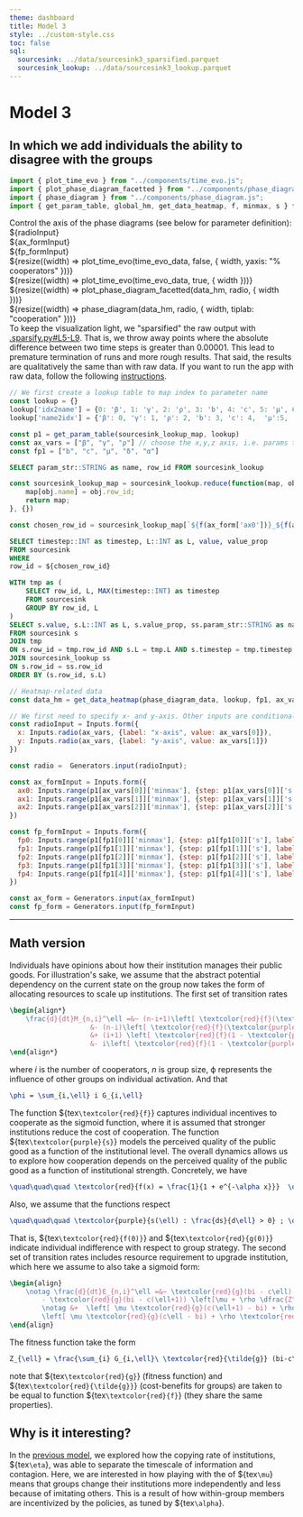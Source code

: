 ```yaml
---
theme: dashboard
title: Model 3
style: ../custom-style.css
toc: false
sql:
  sourcesink: ../data/sourcesink3_sparsified.parquet
  sourcesink_lookup: ../data/sourcesink3_lookup.parquet
---
```


# Model 3
## In which we add individuals the ability to disagree with the groups

```js
import { plot_time_evo } from "../components/time_evo.js";
import { plot_phase_diagram_facetted } from "../components/phase_diagram_facetted.js";
import { phase_diagram } from "../components/phase_diagram.js";
import { get_param_table, global_hm, get_data_heatmap, f, minmax, s } from "../components/helpers.js";
```

<div>
  <div class="card">
    <div class="grid grid-cols-3">
      <div>Control the axis of the phase diagrams (see below for parameter definition): ${radioInput}</div>
      <div>${ax_formInput}</div>
      <div>${fp_formInput}</div>
    </div>
    <div class="grid grid-cols-2">
      <div>${resize((width) => plot_time_evo(time_evo_data, false, { width,  yaxis: "% cooperators" }))}</div>
      <div>${resize((width) => plot_time_evo(time_evo_data, true, { width }))}</div>
    </div>
    <div class="grid grid-cols-3">
      <div class="grid-colspan-2">${resize((width) => plot_phase_diagram_facetted(data_hm, radio, { width }))}</div>
      <div class="grid-colspan-1">${resize((width) => phase_diagram(data_hm, radio, { width, tiplab: "cooperation" }))}</div>
    </div>
  </div>
</div>

<div class="warning" label="⚠️ Warning">To keep the visualization light, we "sparsified" the raw output with  <a href="https://github.com/jstonge/hello-gmes/blob/main/.sparsify.py#L5-L9">.sparsify.py#L5-L9</a>. That is, we throw away points where the absolute difference between two time steps is greater than 0.00001. This lead to premature termination of runs and more rough results. That said, the results are  qualitatively the same than with raw data. If you want to run the app with raw data, follow the following <a href="https://github.com/jstonge/hello-gmes/blob/main/README.md#instruction-to-run-data-app-with-raw-data">instructions</a>.</div>


<!-- IMPORT DATA -->

```js
// We first create a lookup table to map index to parameter name
const lookup = {}
lookup['idx2name'] = {0: 'β', 1: 'γ', 2: 'ρ', 3: 'b', 4: 'c', 5: 'μ', 6: 'δ', 7: 'α'}
lookup['name2idx'] = {'β': 0, 'γ': 1, 'ρ': 2, 'b': 3, 'c': 4,  'μ':5, 'δ':6, 'α':7}
```

```js
const p1 = get_param_table(sourcesink_lookup_map, lookup)
const ax_vars = ["β", "γ", "ρ"] // choose the x,y,z axis, i.e. params to vary
const fp1 = ["b", "c", "μ", "δ", "α"]
```

<!-- Load lookup to filter main data -->

```sql id=[...sourcesink_lookup] 
SELECT param_str::STRING as name, row_id FROM sourcesink_lookup
```

```js
const sourcesink_lookup_map = sourcesink_lookup.reduce(function(map, obj) {
    map[obj.name] = obj.row_id;
    return map;
}, {})
```

```js
const chosen_row_id = sourcesink_lookup_map[`${f(ax_form['ax0'])}_${f(ax_form['ax1'])}_${f(ax_form['ax2'])}_${f(fp_form['fp0'])}_${f(fp_form['fp1'])}_${f(fp_form['fp2'])}_${f(fp_form['fp3'])}_${f(fp_form['fp4'])}`]
```

<!-- filter data time evo plot  -->

```sql id=[...time_evo_data]
SELECT timestep::INT as timestep, L::INT as L, value, value_prop
FROM sourcesink
WHERE
row_id = ${chosen_row_id}
```

<!-- Load heatmap data -->

```sql id=[...phase_diagram_data]
WITH tmp as (
    SELECT row_id, L, MAX(timestep::INT) as timestep
    FROM sourcesink
    GROUP BY row_id, L
)
SELECT s.value, s.L::INT as L, s.value_prop, ss.param_str::STRING as name
FROM sourcesink s
JOIN tmp
ON s.row_id = tmp.row_id AND s.L = tmp.L AND s.timestep = tmp.timestep
JOIN sourcesink_lookup ss
ON s.row_id = ss.row_id
ORDER BY (s.row_id, s.L)
```

```js
// Heatmap-related data
const data_hm = get_data_heatmap(phase_diagram_data, lookup, fp1, ax_vars, radio, ax_form, fp_form)
```

<!-- FORM-RELATED LOGIC -->

```js
// We first need to specify x- and y-axis. Other inputs are conditional on them.
const radioInput = Inputs.form({
  x: Inputs.radio(ax_vars, {label: "x-axis", value: ax_vars[0]}),
  y: Inputs.radio(ax_vars, {label: "y-axis", value: ax_vars[1]})
})

const radio =  Generators.input(radioInput);

const ax_formInput = Inputs.form({
  ax0: Inputs.range(p1[ax_vars[0]]['minmax'], {step: p1[ax_vars[0]]['s'], label: `${ax_vars[0]} (Imitation rate)`}),
  ax1: Inputs.range(p1[ax_vars[1]]['minmax'], {step: p1[ax_vars[1]]['s'], label: `${ax_vars[1]} (Recovery)`}),
  ax2: Inputs.range(p1[ax_vars[2]]['minmax'], {step: p1[ax_vars[2]]['s'], label: `${ax_vars[2]} (Global behavioral)`}),
})

const fp_formInput = Inputs.form({
  fp0: Inputs.range(p1[fp1[0]]['minmax'], {step: p1[fp1[0]]['s'], label: `${fp1[0]} (Group benefits)`, value: p1[fp1[0]]['first_val']}),
  fp1: Inputs.range(p1[fp1[1]]['minmax'], {step: p1[fp1[1]]['s'], label: `${fp1[1]} (Inst. cost)`, value: p1[fp1[1]]['first_val']}),
  fp2: Inputs.range(p1[fp1[2]]['minmax'], {step: p1[fp1[2]]['s'], label: `${fp1[2]} (endogenous inst. change)`, value: p1[fp1[2]]['first_val']}),
  fp3: Inputs.range(p1[fp1[3]]['minmax'], {step: p1[fp1[3]]['s'], label: fp1[3], value: p1[fp1[3]]['first_val']}),
  fp4: Inputs.range(p1[fp1[4]]['minmax'], {step: p1[fp1[4]]['s'], label: `${fp1[4]} (endogenous rate of ind. change)`, value: p1[fp1[4]]['first_val']})
})

const ax_form = Generators.input(ax_formInput)
const fp_form = Generators.input(fp_formInput)
```

---


## Math version

Individuals have opinions about how their institution manages their public goods. For illustration's sake, we assume that the abstract potential dependency on the current state on the group now takes the form of allocating resources to scale up institutions. The first set of transition rates 
    
```tex
\begin{align*}
    \frac{d}{dt}M_{n,i}^\ell =&~ (n-i+1)\left[ \textcolor{red}{f}(\textcolor{purple}{s}(\ell) - 1) + \beta(i-1) + \rho \beta \phi \right]G_{i-1,\ell} \\
                    &- (n-i)\left[ \textcolor{red}{f}(\textcolor{purple}{s}(\ell) - 1) + \beta i + \rho \beta \phi \right] G_{i-1,\ell} \\
                    &+ (i+1) \left[ \textcolor{red}{f}(1 - \textcolor{purple}{s}(\ell)) + \gamma(n-i-1) \rho \gamma(n - \phi) \right] G_{i+1,\ell} \\
                    &- i\left[ \textcolor{red}{f}(1 - \textcolor{purple}{s}(\ell)) + \gamma(n-i) + \rho \gamma (n-\phi) \right] G_{i,\ell}
\end{align*} 
```

where _i_ is the number of cooperators, _n_ is group size, ϕ represents the influence of other groups on individual activation. And that

```tex
\phi = \sum_{i,\ell} i G_{i,\ell}
```
The function ${tex`\textcolor{red}{f}`} captures individual incentives to cooperate as the sigmoid function, where it is assumed that stronger institutions reduce the cost of cooperation. The function ${tex`\textcolor{purple}{s}`} models the perceived quality of the public good as a function of the institutional level. The overall dynamics allows us to explore how cooperation depends on the perceived quality of the public good as a function of institutional strength. Concretely, we have

```tex
\quad\quad\quad \textcolor{red}{f(x) = \frac{1}{1 + e^{-\alpha x}}}  \quad\quad\quad \textcolor{purple}{s(\ell) = \frac{1 - e^{-\alpha \ell}}{1 - e^{-\alpha}}}  \quad\quad\quad h(x) = e^{-\alpha x}
```

Also, we assume that the functions respect

```tex
\quad\quad\quad \textcolor{purple}{s(\ell) : \frac{ds}{d\ell} > 0} ; \quad\quad\quad \textcolor{red}{f(x): \frac{df}{dx} > 0} , \quad\quad\quad \textcolor{red}{f(0) = 1/2} , \quad\quad\quad \textcolor{red}{g(x): \frac{dg}{dx} > 0} , \quad\quad\quad \textcolor{red}{g(0) = 1/2}
```

That is, ${tex`\textcolor{red}{f(0)}`} and ${tex`\textcolor{red}{g(0)}`} indicate individual indifference with respect to group strategy.  The second set of transition rates includes resource requirement to upgrade institution, which here we assume to also take a sigmoid form:

```tex
\begin{align}
    \notag \frac{d}{dt}E_{n,i}^\ell =&~ \textcolor{red}{g}(bi - c\ell) \left[\mu + \rho \dfrac{Z^{\ell}_{n,i}}{Z^{\ell-1}_{n,i}}\right]G_{n,i}^{\ell-1} 
        - \textcolor{red}{g}(bi - c(\ell+1)) \left[\mu + \rho \dfrac{Z^{\ell+1}_{n,i}}{Z^{\ell}_{n,i}}\right]G_{n,i}^{\ell} \\ 
        \notag &+  \left[ \mu \textcolor{red}{g}(c(\ell+1) - bi) + \rho  \textcolor{red}{g}(bi - c\ell) \dfrac{Z^{\ell}_{n,i}}{Z^{\ell+1}_{n,i}}\right] G_{n,i}^{\ell+1}  - 
        \left[ \mu \textcolor{red}{g}(c\ell - bi) + \rho \textcolor{red}{g}(bi - c(\ell-1)) \dfrac{Z^{\ell - 1}_{n,i}}{Z^{\ell}_{n,i}} \right] G_{n,i}^{\ell} \; 
\end{align} 
```

The fitness function take the form

```tex
Z_{\ell} = \frac{\sum_{i} G_{i,\ell}\ \textcolor{red}{\tilde{g}} (bi-c\ell)}{\sum_{i} G_{i,\ell}}
```

note that  ${tex`\textcolor{red}{g}`} (fitness function) and ${tex`\textcolor{red}{\tilde{g}}`} (cost-benefits for groups) are taken to be equal to function ${tex`\textcolor{red}{f}`} (they share the same properties).

## Why is it interesting?

In the [previous model](./call-for-action.md), we explored how the copying rate of institutions, ${tex`\eta`}, was able to separate the timescale of information and contagion. Here, we are interested in how playing with the of  ${tex`\mu`} means that groups change their institutions more independently and less because of imitating others. This is a result of how within-group members are incentivized by the policies, as tuned by ${tex`\alpha`}. 

<style>
.warning {
    display: block;  /* Ensures it behaves like a block element */
    width: 100%;     /* Makes it take the full width of the parent */
    max-width: 100vw; /* Prevents it from exceeding viewport width */
}
</style>